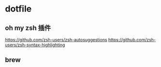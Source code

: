 # dotfile

## oh my zsh 插件

<https://github.com/zsh-users/zsh-autosuggestions>
<https://github.com/zsh-users/zsh-syntax-highlighting>

## brew

